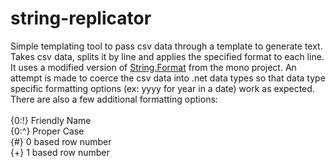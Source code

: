string-replicator
=================

Simple templating tool to pass csv data through a template to generate text.  Takes csv data, splits it by line and applies the specified format to each line.  It uses a modified version of <a href='https://github.com/mono/mono/blob/effa4c07ba850bedbe1ff54b2a5df281c058ebcb/mcs/class/corlib/System/String.cs' target='_blank'>String.Format</a> from the mono project.  An attempt is made to coerce the csv data into .net data types so that data type specific formatting options (ex: yyyy for year in a date) work as expected.  There are also a few additional formatting options:
<br/><br/>
{0:!} Friendly Name<br/>
{0:^} Proper Case<br/>
{#} 0 based row number<br/>
{+} 1 based row number<br/>

